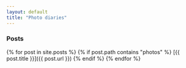```yaml
---
layout: default
title: "Photo diaries"
---
```


### Posts

{% for post in site.posts %}
  {% if post.path contains "photos" %}
  [{{ post.title }}]({{ post.url }})
  {% endif %}
{% endfor %}
